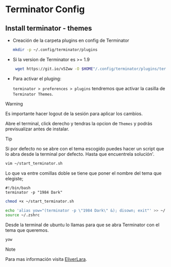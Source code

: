 # Terminator Config

## Install terminator - themes

- Creación de la carpeta plugins en config de Terminator

	```bash
	mkdir -p ~/.config/terminator/plugins
	```

- Si la version de Terminator es >= 1.9
	```bash
	 wget https://git.io/v5Zww -O $HOME"/.config/terminator/plugins/terminator-themes.py"
	```

- Para activar el pluging:


	`terminator > preferences > plugins` tendremos que activar la casilla de `Terminator Themes`.

> [!WARNING]
> Es importante hacer logout de la sesión para aplicar los cambios.


Abre el terminal, click derecho y tendras la opcion de `Themes` y podrás previsualizar antes de instalar.

> [!TIP]
> Si por defecto no se abre con el tema escogido puedes hacer un script que lo abra desde la terminal por defecto. Hasta que encuentrela solución'.


```bash
vim ~/start_terminator.sh
```
Lo que va entre comillas doble se tiene que poner el nombre del tema que elegiste;

```vim
#!/bin/bash
terminator -p "1984 Dark"
```


```bash
chmod +x ~/start_terminator.sh
```


```bash
echo 'alias yow="(terminator -p \"1984 Dark\" &); disown; exit"' >> ~/.zshrc
source ~/.zshrc
```
Desde la terminal de ubuntu lo llamas para que se abra Terminator con el tema que queremos.

```bash
yow
```


> [!NOTE]
> Para mas información visita [EliverLara](https://github.com/EliverLara/terminator-themes/tree/master).
